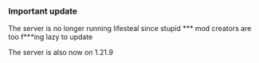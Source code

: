 ### Important update
The server is no longer running lifesteal since stupid \*\*\* mod creators are too f\*\*\*ing lazy to update

The server is also now on 1.21.9
